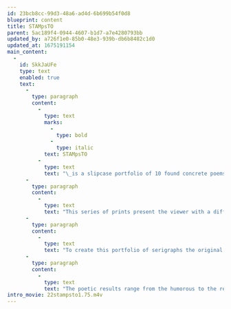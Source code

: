 ```yaml
---
id: 23bcb8cc-99d3-48a6-ad4d-6b699b54f0d8
blueprint: content
title: STAMpsTO
parent: 5ac189f4-0944-4607-b1d7-a7e4280793bb
updated_by: a726f1e0-85b0-48e3-939b-db6b8482c1d0
updated_at: 1675191154
main_content:
  -
    id: SkkJaUFe
    type: text
    enabled: true
    text:
      -
        type: paragraph
        content:
          -
            type: text
            marks:
              -
                type: bold
              -
                type: italic
            text: STAMpsTO
          -
            type: text
            text: "\_is a slipcase portfolio of 10 found concrete poems: USA postage stamps found on envelopes fused with their postal cancellations. These\_10 “found” concrete poems are of USA postage stamps found on envelopes, fused with their postal cancellations. The accidental fusion of words and images resulted in poetic statements that were quite amazing—especially in the context of this action via a government agency."
      -
        type: paragraph
        content:
          -
            type: text
            text: "This series of prints present the viewer with a different kind of “stamp collection”— one that focuses attention on the relationship of existing postage stamps found with their cancellations on mailed envelopes. Although their relationships may appear obvious to serve their practical purpose and thus not require any further attention, this creates an unexpected expressive result with often a powerful poetic result—which we tend to overlook due to their small scale (and indeed, we often overlook the small things in life!).\_"
      -
        type: paragraph
        content:
          -
            type: text
            text: "To create this portfolio of serigraphs the original postage stamp was simply enlarged, along with its respective cancellation and all extraneous surrounding matter was deleted to focus attention on what their chance combination held.\_\_Again, NONE of these images were altered or manipulated, except for the fact to combine the image into one color.\_"
      -
        type: paragraph
        content:
          -
            type: text
            text: "The poetic results range from the humorous to the revolting. In most cases the subject matter used our country’s representations of symbols—which creates the ironic note that the combined graphic elements were actually created by one of our governmental offices. That said, imagine for a moment the reality that our government “promotes” the very idea that “war is better business”, or decided to shoot holes through our national flag, or made a Duchamp’s Mona Lisa out of Eleanor Roosevelt!\_"
intro_movie: 22stampsto1.75.m4v
---
```

